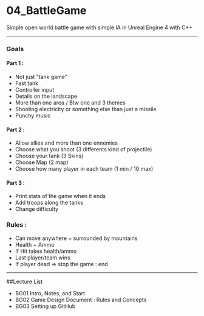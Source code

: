# 04_BattleGame
Simple open world battle game with simple IA in Unreal Engine 4 with C++

---
### Goals
#### Part 1 :                                                
* Not just “tank game”                                        
* Fast tank                                                   
* Controller input                                            
* Details on the landscape                                    
* More than one area / Btw one and 3 themes                   
* Shooting electricity or something else than just a missile 
* Punchy music
#### Part 2 :
* Allow allies and more than one ennemies
* Choose what you shoot (3 differents kind of projectile)
* Choose your tank (3 Skins)
* Choose Map (2 map)
* Choose how many player in each team (1 min / 10 max)
 #### Part 3 :                                                 
* Print stats of the game when it ends                         
* Add troops along the tanks                                   
* Change difficulty                                            
 ### Rules :                                                               
 * Can move anywhere + surrounded by mountains
 * Health + Ammo
 * If Hit takes health/ammo
 * Last player/team wins
 * If player dead ⇒ stop the game : end

---
##Lecture List
* BG01 Intro, Notes, and Start
* BG02 Game Design Document : Rules and Concepts
* BG03 Setting up GitHub
